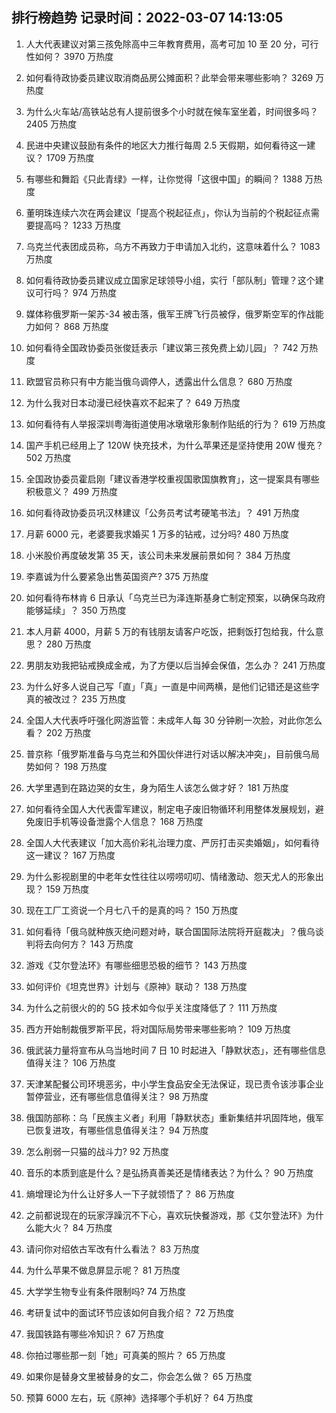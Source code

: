 
## 排行榜趋势 记录时间：2022-03-07 14:13:05
  
  1. 人大代表建议对第三孩免除高中三年教育费用，高考可加 10 至 20 分，可行性如何？ 3970 万热度
    
  2. 如何看待政协委员建议取消商品房公摊面积？此举会带来哪些影响？ 3269 万热度
    
  3. 为什么火车站/高铁站总有人提前很多个小时就在候车室坐着，时间很多吗？ 2405 万热度
    
  4. 民进中央建议鼓励有条件的地区大力推行每周 2.5 天假期，如何看待这一建议？ 1709 万热度
    
  5. 有哪些和舞蹈《只此青绿》一样，让你觉得「这很中国」的瞬间？ 1388 万热度
    
  6. 董明珠连续六次在两会建议「提高个税起征点」，你认为当前的个税起征点需要提高吗？ 1233 万热度
    
  7. 乌克兰代表团成员称，乌方不再致力于申请加入北约，这意味着什么？ 1083 万热度
    
  8. 如何看待政协委员建议成立国家足球领导小组，实行「部队制」管理？这个建议可行吗？ 974 万热度
    
  9. 媒体称俄罗斯一架苏-34 被击落，俄军王牌飞行员被俘，俄罗斯空军的作战能力如何？ 868 万热度
    
  10. 如何看待全国政协委员张俊廷表示「建议第三孩免费上幼儿园」？ 742 万热度
    
  11. 欧盟官员称只有中方能当俄乌调停人，透露出什么信息？ 680 万热度
    
  12. 为什么我对日本动漫已经快喜欢不起来了？ 649 万热度
    
  13. 如何看待有人举报深圳粤海街道使用冰墩墩形象制作贴纸的行为？ 619 万热度
    
  14. 国产手机已经用上了 120W 快充技术，为什么苹果还是坚持使用 20W 慢充？ 502 万热度
    
  15. 全国政协委员霍启刚「建议香港学校重视国歌国旗教育」，这一提案具有哪些积极意义？ 499 万热度
    
  16. 如何看待政协委员巩汉林建议「公务员考试考硬笔书法」？ 491 万热度
    
  17. 月薪 6000 元，老婆要我求婚买 1 万多的钻戒，过分吗? 480 万热度
    
  18. 小米股价再度破发第 35 天，该公司未来发展前景如何？ 384 万热度
    
  19. 李嘉诚为什么要紧急出售英国资产? 375 万热度
    
  20. 如何看待布林肯 6 日承认「乌克兰已为泽连斯基身亡制定预案，以确保乌政府能够延续」？ 350 万热度
    
  21. 本人月薪 4000，月薪 5 万的有钱朋友请客户吃饭，把剩饭打包给我，什么意思？ 280 万热度
    
  22. 男朋友劝我把钻戒换成金戒，为了方便以后当掉会保值，怎么办？ 241 万热度
    
  23. 为什么好多人说自己写「直」「真」一直是中间两横，是他们记错还是这些字真的被改过？ 235 万热度
    
  24. 全国人大代表呼吁强化网游监管：未成年人每 30 分钟刷一次脸，对此你怎么看？ 202 万热度
    
  25. 普京称「俄罗斯准备与乌克兰和外国伙伴进行对话以解决冲突」，目前俄乌局势如何？ 198 万热度
    
  26. 大学里遇到在路边哭的女生，身为陌生人该怎么做才好？ 181 万热度
    
  27. 如何看待全国人大代表雷军建议，制定电子废旧物循环利用整体发展规划，避免废旧手机等设备泄露个人信息？ 168 万热度
    
  28. 全国人大代表建议「加大高价彩礼治理力度、严厉打击买卖婚姻」，如何看待这一建议？ 167 万热度
    
  29. 为什么影视剧里的中老年女性往往以唠唠叨叨、情绪激动、怨天尤人的形象出现？ 159 万热度
    
  30. 现在工厂工资说一个月七八千的是真的吗？ 150 万热度
    
  31. 如何看待「俄乌就种族灭绝问题对峙，联合国国际法院将开庭裁决」？俄乌谈判将去向何方？ 143 万热度
    
  32. 游戏《艾尔登法环》有哪些细思恐极的细节？ 143 万热度
    
  33. 如何评价《坦克世界》计划与《原神》联动？ 138 万热度
    
  34. 为什么之前很火的的 5G 技术如今似乎关注度降低了？ 111 万热度
    
  35. 西方开始制裁俄罗斯平民，将对国际局势带来哪些影响？ 109 万热度
    
  36. 俄武装力量将宣布从乌当地时间 7 日 10 时起进入「静默状态」，还有哪些信息值得关注？ 106 万热度
    
  37. 天津某配餐公司环境恶劣，中小学生食品安全无法保证，现已责令该涉事企业暂停营业，还有哪些信息值得关注？ 98 万热度
    
  38. 俄国防部称：乌「民族主义者」利用「静默状态」重新集结并巩固阵地，俄军已恢复进攻，有哪些信息值得关注？ 94 万热度
    
  39. 怎么削弱一只猫的战斗力? 92 万热度
    
  40. 音乐的本质到底是什么？是弘扬真善美还是情绪表达？为什么？ 90 万热度
    
  41. 熵增理论为什么让好多人一下子就领悟了？ 86 万热度
    
  42. 之前都说现在的玩家浮躁沉不下心，喜欢玩快餐游戏，那《艾尔登法环》为什么能大火？ 84 万热度
    
  43. 请问你对绍依古军改有什么看法？ 83 万热度
    
  44. 为什么苹果不做息屏显示呢？ 81 万热度
    
  45. 大学学生物专业有条件限制吗? 74 万热度
    
  46. 考研复试中的面试环节应该如何自我介绍？ 72 万热度
    
  47. 我国铁路有哪些冷知识？ 67 万热度
    
  48. 你拍过哪些那一刻「她」可真美的照片？ 65 万热度
    
  49. 如果你是替身文里被替身的女二，你会怎么做？ 65 万热度
    
  50. 预算 6000 左右，玩《原神》选择哪个手机好？ 64 万热度
    
